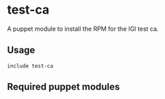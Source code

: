 # test-ca

A puppet module to install the RPM for the IGI test ca.

## Usage

```
include test-ca
```

## Required puppet modules


